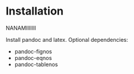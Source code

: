 # Installation

NANAMIIIIIII


Install pandoc and latex. Optional dependencies:

* pandoc-fignos
* pandoc-eqnos    
* pandoc-tablenos
